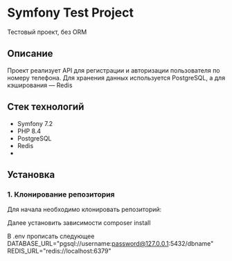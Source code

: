# Symfony Test Project

Тестовый проект, без ORM

## Описание

Проект реализует API для регистрации и авторизации пользователя по номеру телефона. Для хранения данных используется PostgreSQL, а для кэширования — Redis

## Стек технологий

- Symfony 7.2
- PHP 8.4
- PostgreSQL
- Redis
- 
## Установка

### 1. Клонирование репозитория

Для начала необходимо клонировать репозиторий:

Далее установить зависимости 
composer install

В .env прописать следующее
DATABASE_URL="pgsql://username:password@127.0.0.1:5432/dbname"
REDIS_URL="redis://localhost:6379"
